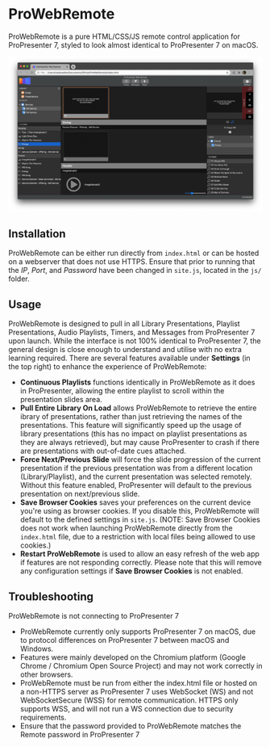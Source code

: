 # ProWebRemote
ProWebRemote is a pure HTML/CSS/JS remote control application for ProPresenter 7, styled to look almost identical to ProPresenter 7 on macOS.

![alt text](https://raw.githubusercontent.com/L2N6H5B3/ProWebRemote/master/Screenshot.png)

## Installation
ProWebRemote can be either run directly from `index.html` or can be hosted on a webserver that does not use HTTPS.
Ensure that prior to running that the _IP_, _Port_, and _Password_ have been changed in `site.js`, located in the `js/` folder. 

## Usage
ProWebRemote is designed to pull in all Library Presentations, Playlist Presentations, Audio Playlists, Timers, and Messages from ProPresenter 7 upon launch.  While the interface is not 100% identical to ProPresenter 7, the general design is close enough to understand and utilise with no extra learning required.
There are several features available under **Settings** (in the top right) to enhance the experience of ProWebRemote:
* **Continuous Playlists** functions identically in ProWebRemote as it does in ProPresenter, allowing the entire playlist to scroll within the presentation slides area.
* **Pull Entire Library On Load** allows ProWebRemote to retrieve the entire ibrary of presentations, rather than just retrieving the names of the presentations.  This feature will significantly speed up the usage of library presentations (this has no impact on playlist presentations as they are always retrieved), but may cause ProPresenter to crash if there are presentations with out-of-date cues attached.
* **Force Next/Previous Slide** will force the slide progression of the current presentation if the previous presentation was from a different location (Library/Playlist), and the current presentation was selected remotely.  Without this feature enabled, ProPresenter will default to the previous presentation on next/previous slide.
* **Save Browser Cookies** saves your preferences on the current device you're using as browser cookies.  If you disable this, ProWebRemote will default to the defined settings in `site.js`.  (NOTE: Save Browser Cookies does not work when launching ProWebRemote directly from the `index.html` file, due to a restriction with local files being allowed to use cookies.)
* **Restart ProWebRemote** is used to allow an easy refresh of the web app if features are not responding correctly.  Please note that this will remove any configuration settings if **Save Browser Cookies** is not enabled.

## Troubleshooting
ProWebRemote is not connecting to ProPresenter 7
* ProWebRemote currently only supports ProPresenter 7 on macOS, due to protocol differences on ProPresenter 7 between macOS and Windows.
* Features were mainly developed on the Chromium platform (Google Chrome / Chromium Open Source Project) and may not work correctly in other browsers.
* ProWebRemote must be run from either the index.html file or hosted on a non-HTTPS server as ProPresenter 7 uses WebSocket (WS) and not WebSocketSecure (WSS) for remote communication. HTTPS only supports WSS, and will not run a WS connection due to security requirements.
* Ensure that the password provided to ProWebRemote matches the Remote password in ProPresenter 7

